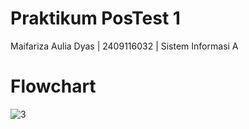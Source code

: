 # Praktikum PosTest 1
Maifariza Aulia Dyas | 2409116032 | Sistem Informasi A

# Flowchart
![3](https://github.com/user-attachments/assets/bacc4709-e5c3-40a8-984b-465b856e459f)
